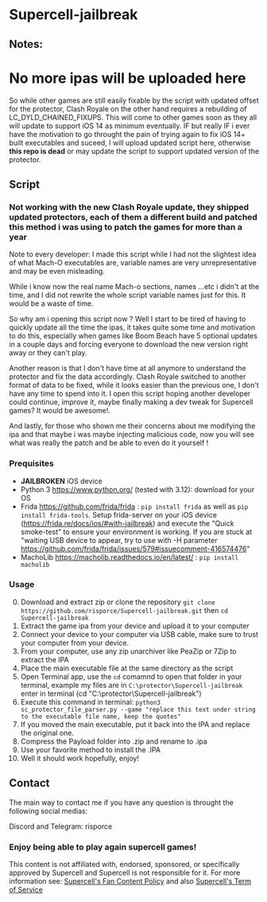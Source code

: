 # Supercell-jailbreak

## Notes: ##
# **No more ipas will be uploaded here**

So while other games are still easily fixable by the script with updated offset for the protector, Clash Royale on the other hand requires a rebuilding of LC_DYLD_CHAINED_FIXUPS. This will come to other games soon as they all will update to support iOS 14 as minimum eventually. IF but really IF i ever have the motivation to go throught the pain of trying again to fix iOS 14+ built executables and suceed, I will upload updated script here, otherwise **this repo is dead** or may update the script to support updated version of the protector.

## Script ##
### **Not working with the new Clash Royale update, they shipped updated protectors, each of them a different build and patched this method i was using to patch the games for more than a year**

Note to every developer: I made this script while I had not the slightest idea of what Mach-O executables are, variable names are very unrepresentative and may be even misleading.

While i know now the real name Mach-o sections, names ...etc i didn't at the time, and I did not rewrite the whole script variable names just for this. It would be a waste of time.

So why am i opening this script now ? Well I start to be tired of having to quickly update all the time the ipas, it takes quite some time and motivation to do this, especially when games like Boom Beach have 5 optional updates in a couple days and forcing everyone to download the new version right away or they can't play.

Another reason is that I don't have time at all anymore to understand the protector and fix the data accordingly. Clash Royale switched to another format of data to be fixed, while it looks easier than the previous one, I don't have any time to spend into it. I open this script hoping another developer could continue, improve it, maybe finally making a dev tweak for Supercell games? It would be awesome!.

And lastly, for those who shown me their concerns about me modifying the ipa and that maybe i was maybe injecting malicious code, now you will see what was really the patch and be able to even do it yourself !


  ### Prequisites  
  -  **JAILBROKEN** iOS device
  -  Python 3 https://www.python.org/ (tested with 3.12): download for your OS 
  -  Frida https://github.com/frida/frida : `pip install frida` as well as `pip install frida-tools`. Setup frida-server on your iOS device (https://frida.re/docs/ios/#with-jailbreak) and execute the "Quick smoke-test" to ensure your environment is working. If you are stuck at "waiting USB device to appear, try to use with -H parameter https://github.com/frida/frida/issues/579#issuecomment-416574476"
  -  MachoLib https://macholib.readthedocs.io/en/latest/ : `pip install macholib`

  ### Usage
  0. Download and extract zip or clone the repository `git clone https://github.com/risporce/Supercell-jailbreak.git` then `cd Supercell-jailbreak`
  1. Extract the game ipa from your device and upload it to your computer
  2. Connect your device to your computer via USB cable, make sure to trust your computer from your device.
  3. From your computer, use any zip unarchiver like PeaZip or 7Zip to extract the IPA
  4. Place the main executable file at the same directory as the script
  5. Open Terminal app, use the `cd` comamnd to open that folder in your terminal, example my files are in `C:\protector\Supercell-jailbreak` enter in terminal  (cd "C:\protector\Supercell-jailbreak")
  6. Execute this command in terminal: `python3 sc_protector_file_parser.py --game "replace this text under string to the executable file name, keep the quotes"`
  7. If you moved the main executable, put it back into the IPA and replace the original one.
  8. Compress the Payload folder into .zip and rename to .ipa
  9. Use your favorite method to install the .IPA
  10. Well it should work hopefully, enjoy!

## Contact ##
The main way to contact me if you have any question is throught the following social medias:

Discord and Telegram: risporce

### Enjoy being able to play again supercell games! ###
This content is not affiliated with, endorsed, sponsored, or specifically approved by Supercell and Supercell is not responsible for it. For more information see: [Supercell's Fan Content Policy](https://supercell.com/en/fan-content-policy/) and also [Supercell's Term of Service](https://supercell.com/en/terms-of-service/)
